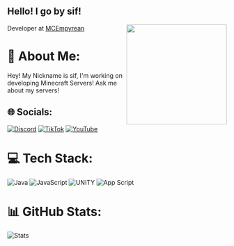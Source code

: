 <h2> Hello! I go by sif!</h2>
<img align='right' src="https://i.ibb.co/BKwyfZq/minecraft-head-in-a-cirlce.png" width="230">
<p>Developer at <a href="discord.mcempyrean.net">MCEmpyrean</a>
</em></p>

# 💫 About Me:
Hey! My Nickname is sif, I'm working on developing Minecraft Servers! Ask me about my servers!

## 🌐 Socials:
[![Discord](https://img.shields.io/badge/Discord-%237289DA.svg?logo=discord&logoColor=white)](https://discordapp.com/users/817173878551609405) [![TikTok](https://img.shields.io/badge/TikTok-%23000000.svg?logo=TikTok&logoColor=white)](https://tiktok.com/@tiktok37) [![YouTube](https://img.shields.io/badge/YouTube-%23FF0000.svg?logo=YouTube&logoColor=white)](https://youtube.com/@UCH4-25seqUh7nGPm-JkGSaQ) 

# 💻 Tech Stack:
![Java](https://img.shields.io/badge/java-%23ED8B00.svg?style=for-the-badge&logo=java&logoColor=white) ![JavaScript](https://img.shields.io/badge/javascript-%23323330.svg?style=for-the-badge&logo=javascript&logoColor=%23F7DF1E) ![UNITY](https://img.shields.io/badge/Unity-%2320232a.svg?style=for-the-badge&logo=unity&logoColor=white) ![App Script](https://img.shields.io/badge/App%20Script-white?style=for-the-badge&logo=googleappsscript)

# 📊 GitHub Stats:
![Stats](https://github-readme-stats.vercel.app/api?username=iamsif&theme=dark&hide_border=false&include_all_commits=true&count_private=true)<br/>

```
